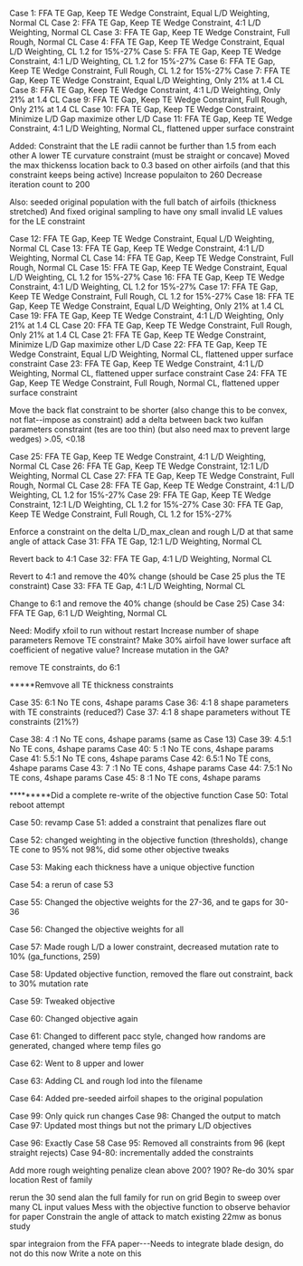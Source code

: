 Case  1:  FFA TE Gap, Keep TE Wedge Constraint, Equal L/D Weighting, Normal CL
Case  2:  FFA TE Gap, Keep TE Wedge Constraint,   4:1 L/D Weighting, Normal CL
Case  3:  FFA TE Gap, Keep TE Wedge Constraint,          Full Rough, Normal CL
Case  4:  FFA TE Gap, Keep TE Wedge Constraint, Equal L/D Weighting, CL 1.2 for 15%-27%
Case  5:  FFA TE Gap, Keep TE Wedge Constraint,   4:1 L/D Weighting, CL 1.2 for 15%-27%
Case  6:  FFA TE Gap, Keep TE Wedge Constraint,          Full Rough, CL 1.2 for 15%-27%
Case  7:  FFA TE Gap, Keep TE Wedge Constraint, Equal L/D Weighting, Only 21% at 1.4 CL
Case  8:  FFA TE Gap, Keep TE Wedge Constraint,   4:1 L/D Weighting, Only 21% at 1.4 CL
Case  9:  FFA TE Gap, Keep TE Wedge Constraint,          Full Rough, Only 21% at 1.4 CL
Case 10:  FFA TE Gap, Keep TE Wedge Constraint, Minimize L/D Gap maximize other L/D
Case 11:  FFA TE Gap, Keep TE Wedge Constraint,   4:1 L/D Weighting, Normal CL, flattened upper surface constraint


Added: 
Constraint that the LE radii cannot be further than 1.5 from each other
A lower TE curvature constraint (must be straight or concave)
Moved the max thickenss location back to 0.3 based on other airfoils (and that this constraint keeps being active)
Increase populaiton to 260
Decrease iteration count to 200

Also:
seeded original population with the full batch of airfoils (thickness stretched)
And fixed original sampling to have ony small invalid LE values for the LE constraint

Case 12:  FFA TE Gap, Keep TE Wedge Constraint, Equal L/D Weighting, Normal CL
Case 13:  FFA TE Gap, Keep TE Wedge Constraint,   4:1 L/D Weighting, Normal CL
Case 14:  FFA TE Gap, Keep TE Wedge Constraint,          Full Rough, Normal CL
Case 15:  FFA TE Gap, Keep TE Wedge Constraint, Equal L/D Weighting, CL 1.2 for 15%-27%
Case 16:  FFA TE Gap, Keep TE Wedge Constraint,   4:1 L/D Weighting, CL 1.2 for 15%-27%
Case 17:  FFA TE Gap, Keep TE Wedge Constraint,          Full Rough, CL 1.2 for 15%-27%
Case 18:  FFA TE Gap, Keep TE Wedge Constraint, Equal L/D Weighting, Only 21% at 1.4 CL
Case 19:  FFA TE Gap, Keep TE Wedge Constraint,   4:1 L/D Weighting, Only 21% at 1.4 CL
Case 20:  FFA TE Gap, Keep TE Wedge Constraint,          Full Rough, Only 21% at 1.4 CL
Case 21:  FFA TE Gap, Keep TE Wedge Constraint, Minimize L/D Gap maximize other L/D
Case 22:  FFA TE Gap, Keep TE Wedge Constraint, Equal L/D Weighting, Normal CL, flattened upper surface constraint
Case 23:  FFA TE Gap, Keep TE Wedge Constraint,   4:1 L/D Weighting, Normal CL, flattened upper surface constraint
Case 24:  FFA TE Gap, Keep TE Wedge Constraint,          Full Rough, Normal CL, flattened upper surface constraint

Move the back flat constraint to be shorter (also change this to be convex, not flat--impose as constraint)
add a delta between back two kulfan parameters constraint (tes are too thin) (but also need max to prevent large wedges)
    >.05, <0.18

Case 25:  FFA TE Gap, Keep TE Wedge Constraint,  4:1 L/D Weighting, Normal CL
Case 26:  FFA TE Gap, Keep TE Wedge Constraint, 12:1 L/D Weighting, Normal CL
Case 27:  FFA TE Gap, Keep TE Wedge Constraint,         Full Rough, Normal CL
Case 28:  FFA TE Gap, Keep TE Wedge Constraint,  4:1 L/D Weighting, CL 1.2 for 15%-27%
Case 29:  FFA TE Gap, Keep TE Wedge Constraint, 12:1 L/D Weighting, CL 1.2 for 15%-27%
Case 30:  FFA TE Gap, Keep TE Wedge Constraint,         Full Rough, CL 1.2 for 15%-27%


Enforce a constraint on the delta L/D_max_clean and rough L/D at that same angle of attack
Case 31:  FFA TE Gap, 12:1 L/D Weighting, Normal CL

Revert back to 4:1
Case 32:  FFA TE Gap, 4:1 L/D Weighting, Normal CL

Revert to 4:1 and remove the 40% change (should be Case 25 plus the TE constraint)
Case 33:  FFA TE Gap, 4:1 L/D Weighting, Normal CL

Change to 6:1 and remove the 40% change (should be Case 25)
Case 34:  FFA TE Gap, 6:1 L/D Weighting, Normal CL


Need:
Modify xfoil to run without restart
Increase number of shape parameters
Remove TE constraint?
Make 30% airfoil have lower surface aft coefficient of negative value?
Increase mutation in the GA?


remove TE constraints, do 6:1


*****Remvove all TE thickness constraints

Case 35: 6:1 No TE cons, 4shape params
Case 36: 4:1 8 shape parameters with TE constraints (reduced?)
Case 37: 4:1 8 shape parameters without TE constraints (21%?)

Case 38: 4  :1 No TE cons, 4shape params (same as Case 13)
Case 39: 4.5:1 No TE cons, 4shape params
Case 40: 5  :1 No TE cons, 4shape params
Case 41: 5.5:1 No TE cons, 4shape params
Case 42: 6.5:1 No TE cons, 4shape params
Case 43: 7  :1 No TE cons, 4shape params
Case 44: 7.5:1 No TE cons, 4shape params
Case 45: 8  :1 No TE cons, 4shape params



*********Did a complete re-write of the objective function
Case 50:  Total reboot attempt

Case 50: revamp
Case 51: added a constraint that penalizes flare out


Case 52: changed weighting in the objective function (thresholds), change TE cone to 95% not 98%, did some other objective tweaks


Case 53: Making each thickness have a unique objective function 

Case 54: a rerun of case 53

Case 55:  Changed the objective weights for the 27-36, and te gaps for 30-36

Case 56:  Changed the objective weights for all

Case 57:  Made rough L/D a lower constraint, decreased mutation rate to 10% (ga_functions, 259)

Case 58:  Updated objective function, removed the flare out constraint, back to 30% mutation rate

Case 59:  Tweaked objective 

Case 60:  Changed objective again

Case 61:  Changed to different pacc style, changed how randoms are generated, changed where temp files go

Case 62:  Went to 8 upper and lower

Case 63:  Adding CL and rough lod into the filename

Case 64:  Added pre-seeded airfoil shapes to the original population



Case 99: Only quick run changes
Case 98: Changed the output to match
Case 97: Updated most things but not the primary L/D objectives

Case 96: Exactly Case 58
Case 95: Removed all constraints from 96 (kept straight rejects)
Case 94-80: incrementally added the constraints



Add more rough weighting
penalize clean above 200? 190?
Re-do 30%
spar location
Rest of family


rerun the 30
send alan the full family for run on grid
Begin to sweep over many CL input values
Mess with the objective function to observe behavior for paper
Constrain the angle of attack to match existing 22mw as bonus study

spar integraion from the FFA paper---Needs to integrate blade design, do not do this now
    Write a note on this


